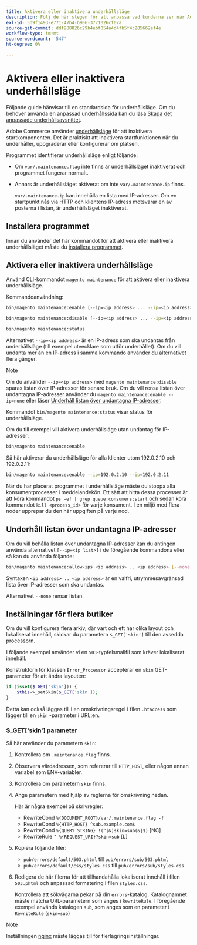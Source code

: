 ```yaml
---
title: Aktivera eller inaktivera underhållsläge
description: Följ de här stegen för att anpassa vad kunderna ser när Adobe Commerce-driftsättningen är nere för underhåll.
exl-id: 5d9f1493-e771-47b4-b906-3771026cf07a
source-git-commit: ddf988826c29b4ebf054a4d4fb5f4c285662ef4e
workflow-type: tm+mt
source-wordcount: '547'
ht-degree: 0%

---
```


# Aktivera eller inaktivera underhållsläge

Följande guide hänvisar till en standardsida för underhållsläge. Om du behöver använda en anpassad underhållssida kan du läsa [Skapa det anpassade underhållsavsnittet](../../upgrade/troubleshooting/maintenance-mode-options.md).

Adobe Commerce använder [underhållsläge](../../configuration/bootstrap/application-modes.md#maintenance-mode) för att inaktivera startkomponenten. Det är praktiskt att inaktivera startfunktionen när du underhåller, uppgraderar eller konfigurerar om platsen.

Programmet identifierar underhållsläge enligt följande:

* Om `var/.maintenance.flag` inte finns är underhållsläget inaktiverat och programmet fungerar normalt.
* Annars är underhållsläget aktiverat om inte `var/.maintenance.ip` finns.

  `var/.maintenance.ip` kan innehålla en lista med IP-adresser. Om en startpunkt nås via HTTP och klientens IP-adress motsvarar en av posterna i listan, är underhållsläget inaktiverat.

## Installera programmet

Innan du använder det här kommandot för att aktivera eller inaktivera underhållsläget måste du [installera programmet](../advanced.md).

## Aktivera eller inaktivera underhållsläge

Använd CLI-kommandot `magento maintenance` för att aktivera eller inaktivera underhållsläge.

Kommandoanvändning:

```bash
bin/magento maintenance:enable [--ip=<ip address> ... --ip=<ip address>] | [ip=none]
```

```bash
bin/magento maintenance:disable [--ip=<ip address> ... --ip=<ip address>] | [ip=none]
```

```bash
bin/magento maintenance:status
```

Alternativet `--ip=<ip address>` är en IP-adress som ska undantas från underhållsläge (till exempel utvecklare som utför underhållet). Om du vill undanta mer än en IP-adress i samma kommando använder du alternativet flera gånger.

>[!NOTE]
>
>Om du använder `--ip=<ip address>` med `magento maintenance:disable` sparas listan över IP-adresser för senare bruk. Om du vill rensa listan över undantagna IP-adresser använder du `magento maintenance:enable --ip=none` eller läser [Underhåll listan över undantagna IP-adresser](#maintain-the-list-of-exempt-ip-addresses).

Kommandot `bin/magento maintenance:status` visar status för underhållsläge.

Om du till exempel vill aktivera underhållsläge utan undantag för IP-adresser:

```bash
bin/magento maintenance:enable
```

Så här aktiverar du underhållsläge för alla klienter utom 192.0.2.10 och 192.0.2.11:

```bash
bin/magento maintenance:enable --ip=192.0.2.10 --ip=192.0.2.11
```

När du har placerat programmet i underhållsläge måste du stoppa alla konsumentprocesser i meddelandekön.
Ett sätt att hitta dessa processer är att köra kommandot `ps -ef | grep queue:consumers:start` och sedan köra kommandot `kill <process_id>` för varje konsument. I en miljö med flera noder upprepar du den här uppgiften på varje nod.

## Underhåll listan över undantagna IP-adresser

Om du vill behålla listan över undantagna IP-adresser kan du antingen använda alternativet `[--ip=<ip list>]` i de föregående kommandona eller så kan du använda följande:

```bash
bin/magento maintenance:allow-ips <ip address> .. <ip address> [--none]
```

Syntaxen `<ip address> .. <ip address>` är en valfri, utrymmesavgränsad lista över IP-adresser som ska undantas.

Alternativet `--none` rensar listan.

## Inställningar för flera butiker

<!-- To set up multiple stores, each with a different layout and localized content, create a skin for each and put it into `pub/errors/{name}` where `{name}` is the store code. To distinguish between stores and websites with the same instance, use `pub/errors/{type}-{name}` where `{type}` is either `store` or `website` and matches the `MAGE_RUN_TYPE` in your server configuration. Another option is to pass the `$_GET['skin']` parameter to the intended processor. This method requires a specific configuration on your server. -->
<!-- Replace the line below with the commented text after https://github.com/magento/magento2/pull/35095 is merged. -->

Om du vill konfigurera flera arkiv, där vart och ett har olika layout och lokaliserat innehåll, skickar du parametern `$_GET['skin']` till den avsedda processorn.

I följande exempel använder vi en `503`-typfelsmallfil som kräver lokaliserat innehåll.

Konstruktorn för klassen `Error_Processor` accepterar en `skin` GET-parameter för att ändra layouten:

```php
if (isset($_GET['skin'])) {
    $this->_setSkin($_GET['skin']);
}
```

Detta kan också läggas till i en omskrivningsregel i filen `.htaccess` som lägger till en `skin` -parameter i URL:en.

### $_GET[&#39;skin&#39;] parameter

Så här använder du parametern `skin`:

1. Kontrollera om `.maintenance.flag` finns.
1. Observera värdadressen, som refererar till `HTTP_HOST`, eller någon annan variabel som ENV-variabler.
1. Kontrollera om parametern `skin` finns.
1. Ange parametern med hjälp av reglerna för omskrivning nedan.

   Här är några exempel på skrivregler:

   * RewriteCond `%{DOCUMENT_ROOT}/var/.maintenance.flag -f`
   * RewriteCond `%{HTTP_HOST} ^sub.example.com$`
   * RewriteCond `%{QUERY_STRING} !(^|&)skin=sub(&|$)` [NC]
   * RewriteRule `^ %{REQUEST_URI}?skin=sub` [L]

1. Kopiera följande filer:

   * `pub/errors/default/503.phtml` till `pub/errors/sub/503.phtml`
   * `pub/errors/default/css/styles.css` till `pub/errors/sub/styles.css`

1. Redigera de här filerna för att tillhandahålla lokaliserat innehåll i filen `503.phtml` och anpassad formatering i filen `styles.css`.

   Kontrollera att sökvägarna pekar på din `errors`-katalog. Katalognamnet måste matcha URL-parametern som anges i `RewriteRule`. I föregående exempel används katalogen `sub`, som anges som en parameter i `RewriteRule` (`skin=sub`)

>[!NOTE]
>
>Inställningen [nginx](../../configuration/multi-sites/ms-nginx.md) måste läggas till för flerlagringsinställningar.
